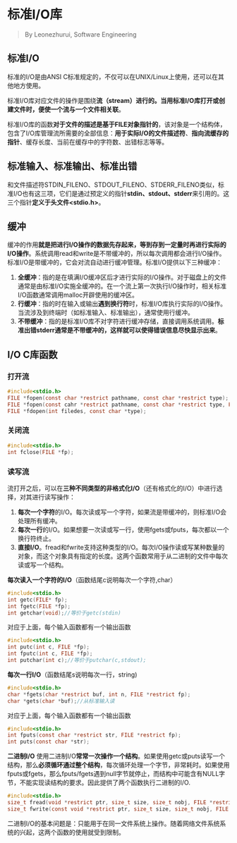 # 标准I/O库

> By Leonezhurui, Software Engineering



## 标准I/O

标准的I/O是由ANSI C标准规定的，不仅可以在UNIX/Linux上使用，还可以在其他地方使用。

标准I/O库对应文件的操作是围绕**流（stream）**进行的。当用标准I/O库打开或创建文件时，便**使一个流与一个文件相关联**。

标准I/O库的函数**对于文件的描述是基于FILE对象指针的**，该对象是一个结构体，包含了I/O库管理流所需要的全部信息：**用于实际I/O的文件描述符**、**指向流缓存的指针**、缓存长度、当前在缓存中的字符数、出错标志等等。



## 标准输入、标准输出、标准出错

和文件描述符STDIN_FILENO、STDOUT_FILENO、STDERR_FILENO类似，标准I/O也有这三项，它们是通过预定义的指针**stdin、stdout、stderr**来引用的。这三个指针**定义于头文件<stdio.h>**。



## 缓冲

缓冲的作用**就是把进行I/O操作的数据先存起来，等到存到一定量时再进行实际的I/O操作**。系统调用read和write是不带缓冲的，所以每次调用都会进行I/O操作。标准I/O是带缓冲的，它会对流自动进行缓冲管理。标准I/O提供以下三种缓冲：

1. **全缓冲**：指的是在填满I/O缓冲区后才进行实际的I/O操作。对于磁盘上的文件通常是由标准I/O实施全缓冲的。在一个流上第一次执行I/O操作时，相关标准I/O函数通常调用malloc开辟使用的缓冲区。
2. **行缓冲**：指的时在输入或输出**遇到换行符**时，标准I/O库执行实际的I/O操作。当流涉及到终端时（如标准输入、标准输出），通常使用行缓冲。
3. **不带缓冲**：指的是标准I/O库不对字符进行缓冲存储，直接调用系统调用。**标准出错stderr通常是不带缓冲的，这样就可以使得错误信息尽快显示出来**。



## I/O C库函数

### 打开流

```C
#include<stdio.h>
FILE *fopen(const char *restrict pathname, const char *restrict type);
FILE *fopen(const cahr *restrict pathname, const char *restrict type, FILE *restrict fp);
FILE *fdopen(int filedes, const char *type);
```



### 关闭流

```C
#include<stdio.h>
int fclose(FILE *fp);
```





### 读写流

流打开之后，可以在**三种不同类型的非格式化I/O**（还有格式化的I/O）中进行选择，对其进行读写操作：

1. **每次一个字符**的I/O。每次读或写一个字符，如果流是带缓冲的，则标准I/O会处理所有缓冲。
2. **每次一行**的I/O。如果想要一次读或写一行，使用fgets或fputs，每次都以一个换行符终止。
3. **直接I/O**。fread和fwrite支持这种类型的I/O。每次I/O操作读或写某种数量的对象，而这个对象具有指定的长度。这两个函数常用于从二进制的文件中每次读或写一个结构。



**每次读入一个字符的I/O**（函数结尾c说明每次一个字符,char）

```C
#include<stdio.h>
int getc(FILE* fp);
int fgetc(FILE *fp);
int getchar(void);//等价于getc(stdin)
```

对应于上面，每个输入函数都有一个输出函数

```C
#include<stdio.h>
int putc(int c, FILE *fp);
int fputc(int c, FILE *fp);
int putchar(int c);//等价于putchar(c,stdout);
```



**每次一行I/O**（函数结尾s说明每次一行，string)

```C
#include<stdio.h>
char *fgets(char *restrict buf, int n, FILE *restrict fp);
char *gets(char *buf);//从标准输入读
```


对应于上面，每个输入函数都有一个输出函数

```C
#include<stdio.h>
int fputs(const char *restrict str, FILE *restrict fp);
int puts(const char *str);
```



**二进制I/O**
使用二进制I/O**常常一次操作一个结构**。如果使用getc或puts读写一个结构，那么**必须循环通过整个结构**，每次循环处理一个字节，非常耗时。如果使用fputs或fgets，那么fputs/fgets遇到null字节就停止，而结构中可能含有NULL字节，不能实现读结构的要求。因此提供了两个函数执行二进制的I/O.

```C
#include<stdio.h>
size_t fread(void *restrict ptr, size_t size, size_t nobj, FILE *restrict fp);
size_t fwrite(const void *restrict ptr, size_t size, size_t nobj, FILE *restrict fp);
```


二进制I/O的基本问题是：只能用于在同一文件系统上操作。随着网络文件系统系统的兴起，这两个函数的使用就受到限制。